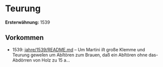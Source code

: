 # Teurung

**Ersterwähnung:** 1539

## Vorkommen
- 1539: [jahre/1539/README.md](../jahre/1539/README.md) – Um Martini iſt große Klemme und Teurung geweſen
um Abſtören zum Brauen, daß ein Abſtören ohne das-
Abdörren von Holz zu 15 a...

